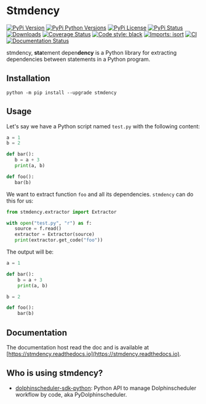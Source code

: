 # Stmdency

[![PyPi Version](https://img.shields.io/pypi/v/stmdency.svg?style=flat-square&logo=PyPi)](https://pypi.org/project/stmdency/)
[![PyPi Python Versions](https://img.shields.io/pypi/pyversions/stmdency.svg?style=flat-square&logo=python)](https://pypi.org/project/stmdency/)
[![PyPi License](https://img.shields.io/:license-Apache%202-blue.svg?style=flat-square)](https://raw.githubusercontent.com/zhongjiajie/stmdency/main/LICENSE)
[![PyPi Status](https://img.shields.io/pypi/status/stmdency.svg?style=flat-square)](https://pypi.org/project/stmdency/)
[![Downloads](https://pepy.tech/badge/stmdency/month)](https://pepy.tech/project/stmdency)
[![Coverage Status](https://img.shields.io/codecov/c/github/zhongjiajie/stmdency/main.svg?style=flat-square)](https://codecov.io/github/zhongjiajie/stmdency?branch=main)  <!-- markdown-link-check-disable-line -->
[![Code style: black](https://img.shields.io/badge/code%20style-black-000000.svg?style=flat-square)](https://github.com/psf/black)
[![Imports: isort](https://img.shields.io/badge/%20imports-isort-%231674b1?style=flat-square&labelColor=ef8336)](https://pycqa.github.io/isort)
[![CI](https://github.com/zhongjiajie/stmdency/actions/workflows/ci.yaml/badge.svg)](https://github.com/zhongjiajie/stmdency/actions/workflows/ci.yaml)
[![Documentation Status](https://readthedocs.org/projects/stmdency/badge/?version=latest)](https://stmdency.readthedocs.io/en/latest/?badge=latest)

stmdency, **sta**tement depen**dency** is a Python library for extracting dependencies between statements in a Python program.

## Installation

```shell
python -m pip install --upgrade stmdency
```

## Usage

Let's say we have a Python script named  `test.py` with the following content:

```python
a = 1
b = 2

def bar():
   b = a + 3
   print(a, b)

def foo():
   bar(b)
```

We want to extract function `foo` and all its dependencies. `stmdency` can do this for us:

```python
from stmdency.extractor import Extractor

with open("test.py", "r") as f:
   source = f.read()
   extractor = Extractor(source)
   print(extractor.get_code("foo"))
```

The output will be:

```python
a = 1

def bar():
    b = a + 3
    print(a, b)

b = 2

def foo():
    bar(b)
```

## Documentation

The documentation host read the doc and is available at [https://stmdency.readthedocs.io](https://stmdency.readthedocs.io).

## Who is using stmdency?

- [dolphinscheduler-sdk-python](https://github.com/apache/dolphinscheduler-sdk-python): Python API to manage Dolphinscheduler workflow by code, aka PyDolphinscheduler.
